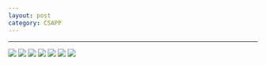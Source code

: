 ```yaml
---
layout: post 
category: CSAPP 
---
```

---

![](../../www/assets/pic/Note%20Aug%205%2C%202021/Page1.png)
![](../../www/assets/pic/Note%20Aug%205%2C%202021/Page2.png)
![](../../www/assets/pic/Note%20Aug%205%2C%202021/Page3.png)
![](../../www/assets/pic/Note%20Aug%205%2C%202021/Page4.png)
![](../../www/assets/pic/Note%20Aug%205%2C%202021/Page5.png)
![](../../www/assets/pic/Note%20Aug%205%2C%202021/Page6.png)
![](../../www/assets/pic/Note%20Aug%205%2C%202021/Page7.png)

